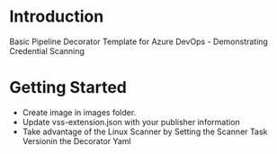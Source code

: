 # Introduction 
Basic Pipeline Decorator Template for Azure DevOps - Demonstrating Credential Scanning

# Getting Started
- Create image in images folder.
- Update vss-extension.json with your publisher information
- Take advantage of the Linux Scanner by Setting the Scanner Task Versionin the Decorator Yaml
